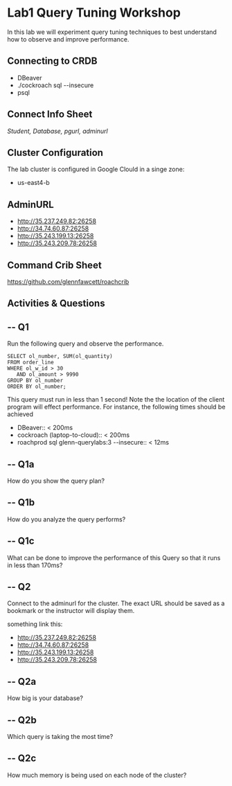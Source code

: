 # Lab1 Query Tuning Workshop

In this lab we will experiment query tuning techniques to best 
understand how to observe and improve performance.


## Connecting to CRDB

* DBeaver
* ./cockroach sql --insecure
* psql 

## Connect Info Sheet

*Student, Database, pgurl, adminurl*


## Cluster Configuration
The lab cluster is configured in Google Clould in a singe zone:

* us-east4-b

## AdminURL
* http://35.237.249.82:26258
* http://34.74.60.87:26258
* http://35.243.199.13:26258
* http://35.243.209.78:26258


## Command Crib Sheet

https://github.com/glennfawcett/roachcrib



## Activities & Questions

--  Q1 
--
Run the following query and observe the performance.

```
SELECT ol_number, SUM(ol_quantity) 
FROM order_line 
WHERE ol_w_id > 30
   AND ol_amount > 9990
GROUP BY ol_number 
ORDER BY ol_number;
```

This query must run in less than 1 second!   Note the the location of the client program will effect performance. 
For instance, the following times should be achieved
* DBeaver::  < 200ms
* cockroach (laptop-to-cloud):: < 200ms
* roachprod sql glenn-querylabs:3 --insecure::  < 12ms

-- Q1a
--
How do you show the query plan?

-- Q1b
--
How do you analyze the query performs?

-- Q1c
--
What can be done to improve the performance of this Query so that it runs in less than 170ms?

-- Q2
--
Connect to the adminurl for the cluster.  The exact URL should be saved as a bookmark or the instructor will display them.

something link this:
* http://35.237.249.82:26258
* http://34.74.60.87:26258
* http://35.243.199.13:26258
* http://35.243.209.78:26258


-- Q2a
--
How big is your database?


-- Q2b
--
Which query is taking the most time?

-- Q2c
--
How much memory is being used on each node of the cluster?
